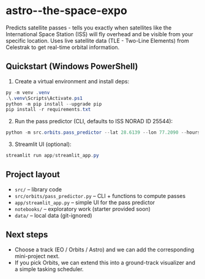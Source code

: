 # astro--the-space-expo

Predicts satellite passes - tells you exactly when satellites like the International Space Station (ISS) will fly overhead and be visible from your specific location. Uses live satellite data (TLE - Two-Line Elements) from Celestrak to get real-time orbital information.

## Quickstart (Windows PowerShell)

1. Create a virtual environment and install deps:
```powershell
py -m venv .venv
.\.venv\Scripts\Activate.ps1
python -m pip install --upgrade pip
pip install -r requirements.txt
```

2. Run the pass predictor (CLI, defaults to ISS NORAD ID 25544):
```powershell
python -m src.orbits.pass_predictor --lat 28.6139 --lon 77.2090 --hours 24 --min-elev 5
```

3. Streamlit UI (optional):
```powershell
streamlit run app/streamlit_app.py
```

## Project layout
- `src/` – library code
- `src/orbits/pass_predictor.py` – CLI + functions to compute passes
- `app/streamlit_app.py` – simple UI for the pass predictor
- `notebooks/` – exploratory work (starter provided soon)
- `data/` – local data (git-ignored)

## Next steps
- Choose a track (EO / Orbits / Astro) and we can add the corresponding mini-project next.
- If you pick Orbits, we can extend this into a ground-track visualizer and a simple tasking scheduler.
